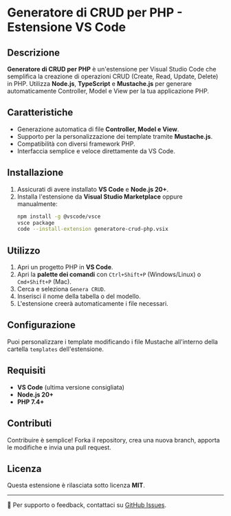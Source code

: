 # Generatore di CRUD per PHP - Estensione VS Code

## Descrizione
**Generatore di CRUD per PHP** è un'estensione per Visual Studio Code che semplifica la creazione di operazioni CRUD (Create, Read, Update, Delete) in PHP. Utilizza **Node.js**, **TypeScript** e **Mustache.js** per generare automaticamente Controller, Model e View per la tua applicazione PHP.

## Caratteristiche
- Generazione automatica di file **Controller, Model e View**.
- Supporto per la personalizzazione dei template tramite **Mustache.js**.
- Compatibilità con diversi framework PHP.
- Interfaccia semplice e veloce direttamente da VS Code.

## Installazione
1. Assicurati di avere installato **VS Code** e **Node.js 20+**.
2. Installa l'estensione da **Visual Studio Marketplace** oppure manualmente:
   ```sh
   npm install -g @vscode/vsce
   vsce package
   code --install-extension generatore-crud-php.vsix
   ```

## Utilizzo
1. Apri un progetto PHP in **VS Code**.
2. Apri la **palette dei comandi** con `Ctrl+Shift+P` (Windows/Linux) o `Cmd+Shift+P` (Mac).
3. Cerca e seleziona `Genera CRUD`.
4. Inserisci il nome della tabella o del modello.
5. L'estensione creerà automaticamente i file necessari.

## Configurazione
Puoi personalizzare i template modificando i file Mustache all'interno della cartella `templates` dell'estensione.

## Requisiti
- **VS Code** (ultima versione consigliata)
- **Node.js 20+**
- **PHP 7.4+**

## Contributi
Contribuire è semplice! Forka il repository, crea una nuova branch, apporta le modifiche e invia una pull request.

## Licenza
Questa estensione è rilasciata sotto licenza **MIT**.

---
📧 Per supporto o feedback, contattaci su [GitHub Issues](https://github.com/php-generator/issues).

